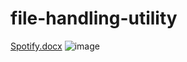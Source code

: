 # file-handling-utility
[Spotify.docx](https://github.com/user-attachments/files/19562367/Spotify.docx)
![image](https://github.com/user-attachments/assets/ea259080-4b14-4100-833f-30c059dab66c)

